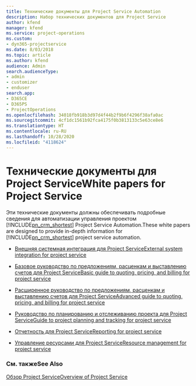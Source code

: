 ```yaml
---
title: Технические документы для Project Service Automation
description: Набор технических документов для Project Service
author: kfend
manager: kfend
ms.service: project-operations
ms.custom:
- dyn365-projectservice
ms.date: 8/03/2018
ms.topic: article
ms.author: kfend
audience: Admin
search.audienceType:
- admin
- customizer
- enduser
search.app:
- D365CE
- D365PS
- ProjectOperations
ms.openlocfilehash: 34018fb918b3d97d4f44b2f9b6f4296f38afa0ac
ms.sourcegitcommit: 4cf1dc1561b92fca4175f0b3813133c5e63ce8e6
ms.translationtype: HT
ms.contentlocale: ru-RU
ms.lasthandoff: 10/28/2020
ms.locfileid: "4118624"
---
```

# <a name="white-papers-for-project-service"></a><span data-ttu-id="10a73-103">Технические документы для Project Service</span><span class="sxs-lookup"><span data-stu-id="10a73-103">White papers for Project Service</span></span>

<span data-ttu-id="10a73-104">Эти технические документы должны обеспечивать подробные сведения для автоматизации управления проектом [!INCLUDE[pn_crm_shortest](../includes/pn-crm-shortest.md)] Project Service Automation.</span><span class="sxs-lookup"><span data-stu-id="10a73-104">These white papers are designed to provide in-depth information for [!INCLUDE[pn_crm_shortest](../includes/pn-crm-shortest.md)] project service automation.</span></span>

-   [<span data-ttu-id="10a73-105">Внешняя системная интеграция для Project Service</span><span class="sxs-lookup"><span data-stu-id="10a73-105">External system integration for project service</span></span>](https://go.microsoft.com/fwlink/?LinkId=825445)

-   [<span data-ttu-id="10a73-106">Базовое руководство по предложениям, расценкам и выставлению счетов для Project Service</span><span class="sxs-lookup"><span data-stu-id="10a73-106">Basic guide to quoting, pricing, and billing for project service</span></span>](https://go.microsoft.com/fwlink/?LinkId=825241)

-   [<span data-ttu-id="10a73-107">Расширенное руководство по предложениям, расценкам и выставлению счетов для Project Service</span><span class="sxs-lookup"><span data-stu-id="10a73-107">Advanced guide to quoting, pricing, and billing for project service</span></span>](https://go.microsoft.com/fwlink/?LinkId=825242)

-   [<span data-ttu-id="10a73-108">Руководство по планированию и отслеживанию проекта для Project Service</span><span class="sxs-lookup"><span data-stu-id="10a73-108">Guide to project planning and tracking for project service</span></span>](https://go.microsoft.com/fwlink/?LinkId=825243)

-   [<span data-ttu-id="10a73-109">Отчетность для Project Service</span><span class="sxs-lookup"><span data-stu-id="10a73-109">Reporting for project service</span></span>](https://go.microsoft.com/fwlink/?LinkId=825446)

-   [<span data-ttu-id="10a73-110">Управление ресурсами для Project Service</span><span class="sxs-lookup"><span data-stu-id="10a73-110">Resource management for project service</span></span>](https://go.microsoft.com/fwlink/?LinkId=825244)

### <a name="see-also"></a><span data-ttu-id="10a73-111">См. также</span><span class="sxs-lookup"><span data-stu-id="10a73-111">See Also</span></span>
 [<span data-ttu-id="10a73-112">Обзор Project Service</span><span class="sxs-lookup"><span data-stu-id="10a73-112">Overview of Project Service</span></span>](../psa/overview.md)
